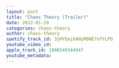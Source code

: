 ```yaml
---
layout: post
title: "Chaos Theory (Trailer)"
date: 2022-01-29
categories: chaos-theory
author: chaos-theory
spotify_track_id: 3jHYQajbAHyRBNE7o7YLPQ
youtube_video_id: 
apple_track_id: 1000549344947
youtube_metadata: 
---
```

